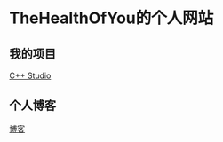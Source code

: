 # TheHealthOfYou的个人网站
## 我的项目
<a href="./C++ Studio/index.html">C++ Studio</a><br/>
## 个人博客
<a href="./blog/index.html">博客</a>
